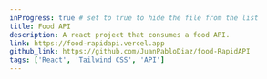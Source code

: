 ```yaml
---
inProgress: true # set to true to hide the file from the list
title: Food API
description: A react project that consumes a food API.
link: https://food-rapidapi.vercel.app
github_link: https://github.com/JuanPabloDiaz/food-RapidAPI
tags: ['React', 'Tailwind CSS', 'API']
---
```

